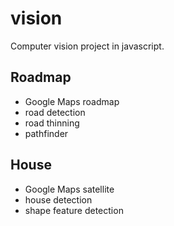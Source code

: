 # vision

Computer vision project in javascript.

## Roadmap
- Google Maps roadmap
- road detection
- road thinning
- pathfinder

## House
- Google Maps satellite
- house detection
- shape feature detection